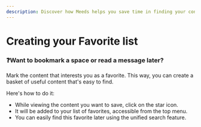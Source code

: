 ```yaml
---
description: Discover how Meeds helps you save time in finding your content
---
```


# Creating your Favorite list

### :question:Want to bookmark a space or read a message later?

Mark the content that interests you as a favorite. This way, you can create a basket of useful content that's easy to find.

Here's how to do it:

- While viewing the content you want to save, click on the star icon.
- It will be added to your list of favorites, accessible from the top menu.
- You can easily find this favorite later using the unified search feature.
